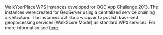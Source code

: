 WalkYourPlace WPS instances developed for OGC App Challenge 2013. The instances were created for GeoServer using a centralized service chaining architecture.
The instances act like a wrapper to publish back-end geoprocessing services (WalkScore Model) as standard WPS services. For more information see <a href="http://gisciencegroup.ucalgary.ca/wiki/Accessibility_Assessment" target="_blank">here</a>.
